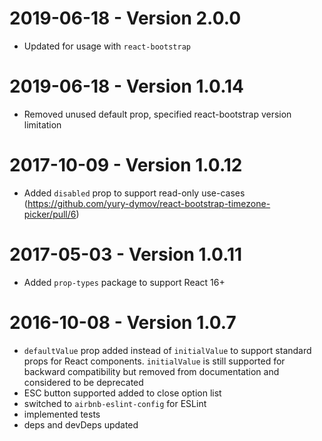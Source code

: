 # 2019-06-18 - Version 2.0.0
* Updated for usage with `react-bootstrap`

# 2019-06-18 - Version 1.0.14
* Removed unused default prop, specified react-bootstrap version limitation

# 2017-10-09 - Version 1.0.12
* Added `disabled` prop to support read-only use-cases (https://github.com/yury-dymov/react-bootstrap-timezone-picker/pull/6)

# 2017-05-03 - Version 1.0.11
* Added `prop-types` package to support React 16+

# 2016-10-08 - Version 1.0.7
* `defaultValue` prop added instead of `initialValue` to support standard props for React components. `initialValue` is still supported for backward compatibility but removed from documentation and considered to be deprecated
* ESC button supported added to close option list
* switched to `airbnb-eslint-config` for ESLint
* implemented tests
* deps and devDeps updated
